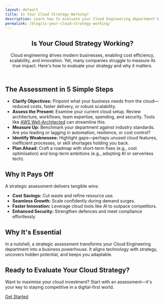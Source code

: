 ```yaml
---
layout: default
title: Is Your Cloud Strategy Working?
description: Learn how to evaluate your Cloud Engineering department's effectiveness through strategic assessment and discover why it matters for your business success.
permalink: /blog/is-your-cloud-strategy-working/
---
```


<section class="default-page">
  <header class="hero animate-fade-in">
    <h1>Is Your Cloud Strategy Working?</h1>
    <p class="lead">Cloud engineering drives modern businesses, enabling cost efficiency, scalability, and innovation. Yet, many companies struggle to measure its true impact. Here's how to evaluate your strategy and why it matters.</p>
  </header>

  <section class="page-section animate-slide-up">
    <h2><i class="fas fa-tasks"></i> The Assessment in 5 Simple Steps</h2>
    <ul class="section-list">
      <li><strong>Clarify Objectives:</strong> Pinpoint what your business needs from the cloud—reduced costs, faster delivery, or robust scalability.</li>
      <li><strong>Assess the Present:</strong> Examine your current cloud setup. Review architecture, workflows, team expertise, spending, and security. Tools like <a href="https://aws.amazon.com/architecture/well-architected/">AWS Well-Architected</a> can streamline this.</li>
      <li><strong>Measure Up:</strong> Benchmark your department against industry standards. Are you leading or lagging in automation, resilience, or cost control?</li>
      <li><strong>Identify Weaknesses:</strong> Highlight gaps—perhaps unused cloud features, inefficient processes, or skill shortages holding you back.</li>
      <li><strong>Plan Ahead:</strong> Craft a roadmap with short-term fixes (e.g., cost optimisation) and long-term ambitions (e.g., adopting AI or serverless tech).</li>
    </ul>
  </section>

  <section class="page-section animate-slide-up">
    <h2><i class="fas fa-chart-line"></i> Why It Pays Off</h2>
    <p>A strategic assessment delivers tangible wins:</p>
    <ul class="section-list">
      <li><strong>Cost Savings:</strong> Cut waste and refine resource use.</li>
      <li><strong>Seamless Growth:</strong> Scale confidently during demand surges.</li>
      <li><strong>Faster Innovation:</strong> Leverage cloud tools like AI to outpace competitors.</li>
      <li><strong>Enhanced Security:</strong> Strengthen defences and meet compliance effortlessly.</li>
    </ul>
  </section>

  <section class="page-section animate-slide-up">
    <h2><i class="fas fa-lightbulb"></i> Why It's Essential</h2>
    <p>In a nutshell, a strategic assessment transforms your Cloud Engineering department into a business powerhouse. It aligns technology with strategy, uncovers hidden potential, and keeps you adaptable.</p>
  </section>

  <section class="contact-cta animate-fade-in">
    <h2>Ready to Evaluate Your Cloud Strategy?</h2>
    <p>Want to maximise your cloud investment? Start with an assessment—it's your key to staying competitive in a digital-first world.</p>
    <a href="/contact/" class="button-primary">Get Started</a>
  </section>
</section>